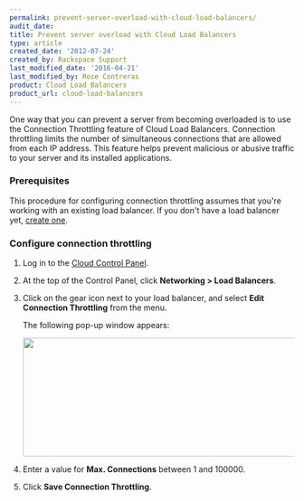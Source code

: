 ```yaml
---
permalink: prevent-server-overload-with-cloud-load-balancers/
audit_date:
title: Prevent server overload with Cloud Load Balancers
type: article
created_date: '2012-07-24'
created_by: Rackspace Support
last_modified_date: '2016-04-21'
last_modified_by: Rose Contreras
product: Cloud Load Balancers
product_url: cloud-load-balancers
---
```


One way that you can prevent a server from becoming overloaded is to use
the Connection Throttling feature of Cloud Load Balancers. Connection
throttling limits the number of simultaneous connections that are
allowed from each IP address. This feature helps prevent malicious or
abusive traffic to your server and its installed applications.

### Prerequisites

This procedure for configuring connection throttling assumes that you're
working with an existing load balancer. If you don't have a load
balancer yet, [create one](https://support.rackspace.com/how-to/configure-a-load-balancer/).

### Configure connection throttling

1.  Log in to the [Cloud Control Panel](https://mycloud.rackspace.com).
2.  At the top of the Control Panel, click **Networking > Load Balancers**.
3.  Click on the gear icon next to your load balancer, and
    select **Edit Connection Throttling** from the menu.

    The following pop-up window appears:

    <img src="{% asset_path cloud-load-balancers/prevent-server-overload-with-cloud-load-balancers/827-1496.png %}" width="529" height="210" />

4.  Enter a value for **Max. Connections** between 1 and 100000.

6.  Click **Save Connection Throttling**.
